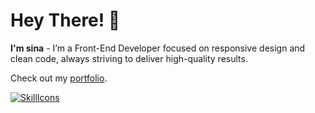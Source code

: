 # Hey There! 👋
**I'm sina** - I’m a Front-End Developer focused on responsive design and clean code, always striving to deliver high-quality results.

Check out my [portfolio](https://sina-portfolio-cv.vercel.app).

[![SkillIcons](https://skillicons.dev/icons?i=js,html,css,react,nextjs,vite,tailwind,mongodb,figma)](https://skillicons.dev)<br/>
